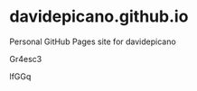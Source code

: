 # davidepicano.github.io
Personal GitHub Pages site for davidepicano


























































Gr4esc3

lfGGq
